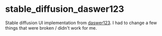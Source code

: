 # stable_diffusion_daswer123
Stable diffusion UI implementation from [daswer123](https://github.com/daswer123/stable-diffusion-colab). I had to change a few things that were broken / didn't work for me.

